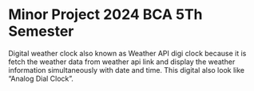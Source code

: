 # Minor Project 2024 BCA 5Th Semester
Digital weather clock also known as Weather API digi clock because it is fetch the weather data from weather api link and display the weather information simultaneously with date and time. This digital also look like “Analog Dial Clock”.
